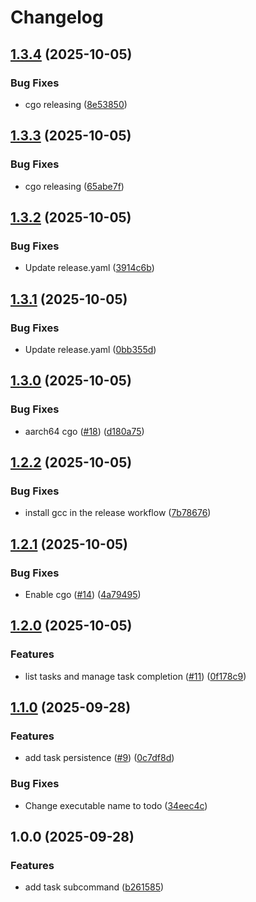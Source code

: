 # Changelog

## [1.3.4](https://github.com/ake3mio/go-todo-cli/compare/v1.3.3...v1.3.4) (2025-10-05)


### Bug Fixes

* cgo releasing ([8e53850](https://github.com/ake3mio/go-todo-cli/commit/8e5385052e76f1d91451284849810abb83f4f3fe))

## [1.3.3](https://github.com/ake3mio/go-todo-cli/compare/v1.3.2...v1.3.3) (2025-10-05)


### Bug Fixes

* cgo releasing ([65abe7f](https://github.com/ake3mio/go-todo-cli/commit/65abe7fa4814b2c211d7f7ce00323add39197827))

## [1.3.2](https://github.com/ake3mio/go-todo-cli/compare/v1.3.1...v1.3.2) (2025-10-05)


### Bug Fixes

* Update release.yaml ([3914c6b](https://github.com/ake3mio/go-todo-cli/commit/3914c6bf705bb87f3f818d57705d09a16446d5bc))

## [1.3.1](https://github.com/ake3mio/go-todo-cli/compare/v1.3.0...v1.3.1) (2025-10-05)


### Bug Fixes

* Update release.yaml ([0bb355d](https://github.com/ake3mio/go-todo-cli/commit/0bb355df5fe2bc0cdeaa8796ad2d29c8a242ab7e))

## [1.3.0](https://github.com/ake3mio/go-todo-cli/compare/v1.2.3...v1.3.0) (2025-10-05)


### Bug Fixes

* aarch64 cgo ([#18](https://github.com/ake3mio/go-todo-cli/issues/18)) ([d180a75](https://github.com/ake3mio/go-todo-cli/commit/d180a7535fea541171df9bbbf00aecaf057fbfff))


## [1.2.2](https://github.com/ake3mio/go-todo-cli/compare/v1.2.1...v1.2.2) (2025-10-05)


### Bug Fixes

* install gcc in the release workflow ([7b78676](https://github.com/ake3mio/go-todo-cli/commit/7b786765f122b86b9f3eabdcb8dfe79c77bf138a))

## [1.2.1](https://github.com/ake3mio/go-todo-cli/compare/v1.2.0...v1.2.1) (2025-10-05)


### Bug Fixes

* Enable cgo ([#14](https://github.com/ake3mio/go-todo-cli/issues/14)) ([4a79495](https://github.com/ake3mio/go-todo-cli/commit/4a7949574e1d4e445ac0c8de6b52506ffd62147c))

## [1.2.0](https://github.com/ake3mio/go-todo-cli/compare/v1.1.0...v1.2.0) (2025-10-05)


### Features

* list tasks and manage task completion ([#11](https://github.com/ake3mio/go-todo-cli/issues/11)) ([0f178c9](https://github.com/ake3mio/go-todo-cli/commit/0f178c90a16ea0e46a42b69b7785494b98eb98ee))

## [1.1.0](https://github.com/ake3mio/go-todo-cli/compare/v1.0.0...v1.1.0) (2025-09-28)


### Features

* add task persistence ([#9](https://github.com/ake3mio/go-todo-cli/issues/9)) ([0c7df8d](https://github.com/ake3mio/go-todo-cli/commit/0c7df8d7462267c4c053cde250ad9768de3e663a))


### Bug Fixes

* Change executable name to todo ([34eec4c](https://github.com/ake3mio/go-todo-cli/commit/34eec4c42fe438a6b86cad9e5611646817a84a31))

## 1.0.0 (2025-09-28)


### Features

* add task subcommand ([b261585](https://github.com/ake3mio/go-todo-cli/commit/b261585bff1f61a69a72475148da27b409db60c2))
